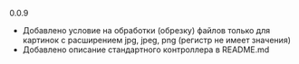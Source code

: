 0.0.9
- Добавлено условие на обработки (обрезку) файлов только для картинок с расширением jpg, jpeg, png (регистр не имеет значения)
- Добавлено описание стандартного контроллера в README.md